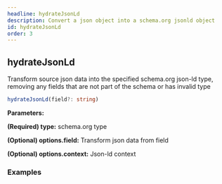 ```yaml
---
headline: hydrateJsonLd
description: Convert a json object into a schema.org jsonld object
id: hydrateJsonLd
order: 3
---
```


## hydrateJsonLd

<p class="lead">Transform source json data into the specified schema.org json-ld type, removing any fields that are not part of the schema or has invalid type</p>

```ts
hydrateJsonLd(field?: string)
```

__Parameters:__

<span class="text-primary">__(Required) type:__</span> schema.org type

<span class="text-primary">__(Optional) options.field:__</span> Transform json data from field

<span class="text-primary">__(Optional) options.context:__</span> Json-ld context


### __Examples__